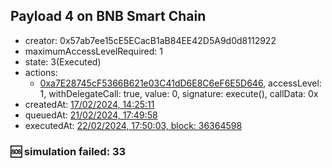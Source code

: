 ## Payload 4 on BNB Smart Chain

- creator: 0x57ab7ee15cE5ECacB1aB84EE42D5A9d0d8112922
- maximumAccessLevelRequired: 1
- state: 3(Executed)
- actions:
  - [0xa7E28745cF5366B621e03C41dD6E8C6eF6E5D646](https://bscscan.com/address/0xa7E28745cF5366B621e03C41dD6E8C6eF6E5D646), accessLevel: 1, withDelegateCall: true, value: 0, signature: execute(), callData: 0x
- createdAt: [17/02/2024, 14:25:11](https://bscscan.com/tx/0xa6d5a330406fefd3f055747361ce1cda77cd18803de3dec83a7047a5a76c285a)
- queuedAt: [21/02/2024, 17:49:58](https://bscscan.com/tx/0xa8cd1ddf4dc8ec225ee1bf39e9785deace0daf7c54b02cd4c1d90851c7c40e59)
- executedAt: [22/02/2024, 17:50:03, block: 36364598](https://bscscan.com/tx/0x09173c6608c80d93533f488890bdfb3f19a6e81d19f3cbe04ed6cf186cf6a560)

### :sos: simulation failed: 33
